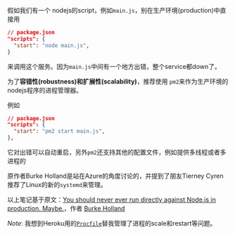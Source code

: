 <!--
---

original_post: https://www.freecodecamp.org/news/you-should-never-ever-run-directly-against-node-js-in-production-maybe-7fdfaed51ec6/
original_author: [Burke Holland](https://www.freecodecamp.org/news/author/burkeholland/)
tags: #znotes, #nodejs
perm_url: http://blog.zzn.im/p/dont-run-product…node-js-directly/
notes_taker: [Zainan Victor Zhou](mailto://blog+p225@zzn.im)

-->

假如我们有一个 nodejs的script，例如`main.js`，别在生产环境(production)中直接用

```json
// package.json
"scripts": {
  "start": "node main.js",
}
```

来调用这个服务。因为`main.js`中间有一个地方出错，整个service都down了。

为了**容错性(robustness)**和**扩展性(scalability)**，推荐使用 `pm2`来作为生产环境的nodejs程序的进程管理器。

例如

```json
// package.json
"scripts": {
  "start": "pm2 start main.js",
},
```

它对出错可以自动重启，另外`pm2`还支持其他的配置文件，例如提供多线程或者多进程的

原作者Burke Holland是站在Azure的角度讨论的，并提到了朋友Tierney Cyren推荐了Linux的新的`systemd`来管理。

以上笔记基于原文：[You should never ever run directly against Node.js in production. Maybe.](https://www.freecodecamp.org/news/you-should-never-ever-run-directly-against-node-js-in-production-maybe-7fdfaed51ec6/)，作者 [Burke Holland](https://www.freecodecamp.org/news/author/burkeholland/)

*Note*: 我想到Heroku用的[`Procfile`](https://devcenter.heroku.com/articles/procfile)替我管理了进程的scale和restart等问题。




